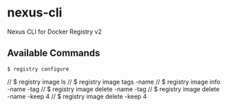 # nexus-cli
Nexus CLI for Docker Registry v2

## Available Commands
```
$ registry configure
```

// $ registry image ls
// $ registry image tags -name
// $ registry image info -name -tag
// $ registry image delete -name -tag
// $ registry image delete -name -keep 4
// $ registry image delete -keep 4
